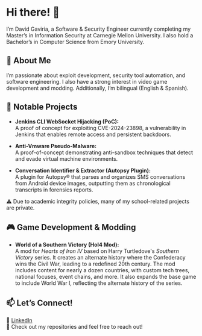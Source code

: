 # Hi there! 👋

I’m David Gaviria, a Software & Security Engineer currently completing my Master’s in Information Security at Carnegie Mellon University. I also hold a Bachelor’s in Computer Science from Emory University.

## 🔹 About Me

I’m passionate about exploit development, security tool automation, and software engineering. I also have a strong interest in video game development and modding. Additionally, I’m bilingual (English & Spanish).

## 🚀 Notable Projects

- **Jenkins CLI WebSocket Hijacking (PoC):**  
  A proof of concept for exploiting CVE-2024-23898, a vulnerability in Jenkins that enables remote access and persistent backdoors.

- **Anti-Vmware Pseudo-Malware:**  
  A proof-of-concept demonstrating anti-sandbox techniques that detect and evade virtual machine environments.

- **Conversation Identifier & Extractor (Autopsy Plugin):**  
  A plugin for Autopsy® that parses and organizes SMS conversations from Android device images, outputting them as chronological transcripts in forensics reports.

⚠️ Due to academic integrity policies, many of my school-related projects are private.

## 🎮 Game Development & Modding

- **World of a Southern Victory (HoI4 Mod):**  
  A mod for *Hearts of Iron IV* based on Harry Turtledove's *Southern Victory* series. It creates an alternate history where the Confederacy wins the Civil War, leading to a redefined 20th century. The mod includes content for nearly a dozen countries, with custom tech trees, national focuses, event chains, and more. It also expands the base game to include World War I, reflecting the alternate history of the series.

## 📫 Let’s Connect!  
🔗 [LinkedIn](#)  
📂 Check out my repositories and feel free to reach out!
